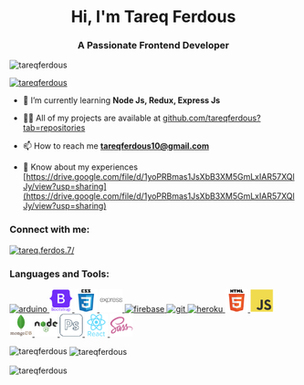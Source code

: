 <h1 align="center">Hi, I'm Tareq Ferdous</h1>
<h3 align="center">A Passionate Frontend Developer</h3>

<p align="left"> <img src="https://komarev.com/ghpvc/?username=tareqferdous&label=Profile%20views&color=0e75b6&style=flat" alt="tareqferdous" /> </p>

<p align="left"> <a href="https://github.com/ryo-ma/github-profile-trophy"><img src="https://github-profile-trophy.vercel.app/?username=tareqferdous" alt="tareqferdous" /></a> </p>

- 🌱 I’m currently learning **Node Js, Redux, Express Js**

- 👨‍💻 All of my projects are available at [github.com/tareqferdous?tab=repositories](github.com/tareqferdous?tab=repositories)

- 📫 How to reach me **tareqferdous10@gmail.com**

- 📄 Know about my experiences [https://drive.google.com/file/d/1yoPRBmas1JsXbB3XM5GmLxIAR57XQlJy/view?usp=sharing](https://drive.google.com/file/d/1yoPRBmas1JsXbB3XM5GmLxIAR57XQlJy/view?usp=sharing)

<h3 align="left">Connect with me:</h3>
<p align="left">
<a href="https://fb.com/tareq.ferdous.7" target="blank"><img align="center" src="https://raw.githubusercontent.com/rahuldkjain/github-profile-readme-generator/neutral-icons/src/images/icons/Social/facebook.svg" alt="tareq.ferdos.7/" height="30" width="40" /></a>
</p>

<h3 align="left">Languages and Tools:</h3>
<p align="left"> <a href="https://www.arduino.cc/" target="_blank"> <img src="https://cdn.worldvectorlogo.com/logos/arduino-1.svg" alt="arduino" width="40" height="40"/> </a> <a href="https://getbootstrap.com" target="_blank"> <img src="https://raw.githubusercontent.com/devicons/devicon/master/icons/bootstrap/bootstrap-plain-wordmark.svg" alt="bootstrap" width="40" height="40"/> </a> <a href="https://www.w3schools.com/css/" target="_blank"> <img src="https://raw.githubusercontent.com/devicons/devicon/master/icons/css3/css3-original-wordmark.svg" alt="css3" width="40" height="40"/> </a> <a href="https://expressjs.com" target="_blank"> <img src="https://raw.githubusercontent.com/devicons/devicon/master/icons/express/express-original-wordmark.svg" alt="express" width="40" height="40"/> </a> <a href="https://firebase.google.com/" target="_blank"> <img src="https://www.vectorlogo.zone/logos/firebase/firebase-icon.svg" alt="firebase" width="40" height="40"/> </a> <a href="https://git-scm.com/" target="_blank"> <img src="https://www.vectorlogo.zone/logos/git-scm/git-scm-icon.svg" alt="git" width="40" height="40"/> </a> <a href="https://heroku.com" target="_blank"> <img src="https://www.vectorlogo.zone/logos/heroku/heroku-icon.svg" alt="heroku" width="40" height="40"/> </a> <a href="https://www.w3.org/html/" target="_blank"> <img src="https://raw.githubusercontent.com/devicons/devicon/master/icons/html5/html5-original-wordmark.svg" alt="html5" width="40" height="40"/> </a> <a href="https://developer.mozilla.org/en-US/docs/Web/JavaScript" target="_blank"> <img src="https://raw.githubusercontent.com/devicons/devicon/master/icons/javascript/javascript-original.svg" alt="javascript" width="40" height="40"/> </a> <a href="https://www.mongodb.com/" target="_blank"> <img src="https://raw.githubusercontent.com/devicons/devicon/master/icons/mongodb/mongodb-original-wordmark.svg" alt="mongodb" width="40" height="40"/> </a> <a href="https://nodejs.org" target="_blank"> <img src="https://raw.githubusercontent.com/devicons/devicon/master/icons/nodejs/nodejs-original-wordmark.svg" alt="nodejs" width="40" height="40"/> </a> <a href="https://www.photoshop.com/en" target="_blank"> <img src="https://raw.githubusercontent.com/devicons/devicon/master/icons/photoshop/photoshop-line.svg" alt="photoshop" width="40" height="40"/> </a> <a href="https://reactjs.org/" target="_blank"> <img src="https://raw.githubusercontent.com/devicons/devicon/master/icons/react/react-original-wordmark.svg" alt="react" width="40" height="40"/> </a> <a href="https://sass-lang.com" target="_blank"> <img src="https://raw.githubusercontent.com/devicons/devicon/master/icons/sass/sass-original.svg" alt="sass" width="40" height="40"/> </a> </p>

<p><img align="left" src="https://github-readme-stats.vercel.app/api/top-langs?username=tareqferdous&show_icons=true&locale=en&layout=compact" alt="tareqferdous" /></p>

<p>&nbsp;<img align="center" src="https://github-readme-stats.vercel.app/api?username=tareqferdous&show_icons=true&locale=en" alt="tareqferdous" /></p>

<p><img align="center" src="https://github-readme-streak-stats.herokuapp.com/?user=tareqferdous&" alt="tareqferdous" /></p>
